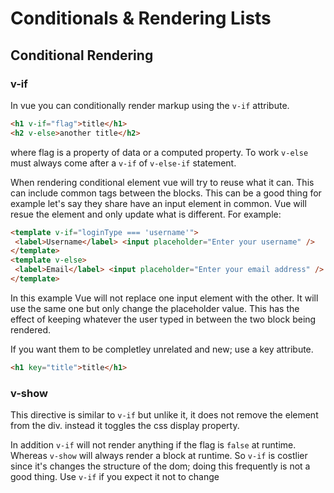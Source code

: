 # Conditionals & Rendering Lists

## Conditional Rendering

### v-if

In vue you can conditionally render markup using the `v-if` attribute.

```html
<h1 v-if="flag">title</h1>
<h2 v-else>another title</h2>
```

where flag is a property of data or a computed property. To work `v-else` must always come after a `v-if` of `v-else-if` statement.

When rendering conditional element vue will try to reuse what it can. This can include common tags between the blocks. This can be a good thing for example let's say they share have an input element in common. Vue will resue the element and only update what is different. For example:

```html
<template v-if="loginType === 'username'">
 <label>Username</label> <input placeholder="Enter your username" />
</template>
<template v-else>
 <label>Email</label> <input placeholder="Enter your email address" />
</template>
```

In this example Vue will not replace one input element with the other. It will use the same one but only change the placeholder value. This has the effect of keeping whatever the user typed in between the two block being rendered.

If you want them to be completley unrelated and new; use a key attribute.

```html
<h1 key="title">title</h1>
```

### v-show

This directive is similar to `v-if` but unlike it, it does not remove the element from the div. instead it toggles the css display property.

In addition `v-if` will not render anything if the flag is `false` at runtime. Whereas `v-show` will always render a block at runtime. So `v-if` is costlier since it's changes the structure of the dom; doing this frequently is not a good thing. Use `v-if` if you expect it not to change
